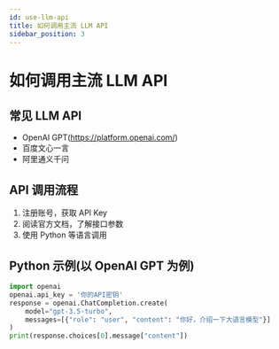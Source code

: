 ```yaml
---
id: use-llm-api
title: 如何调用主流 LLM API
sidebar_position: 3
---
```


# 如何调用主流 LLM API

## 常见 LLM API
- OpenAI GPT(https://platform.openai.com/)
- 百度文心一言
- 阿里通义千问

## API 调用流程
1. 注册账号，获取 API Key
2. 阅读官方文档，了解接口参数
3. 使用 Python 等语言调用

## Python 示例(以 OpenAI GPT 为例)
```python
import openai
openai.api_key = '你的API密钥'
response = openai.ChatCompletion.create(
    model="gpt-3.5-turbo",
    messages=[{"role": "user", "content": "你好，介绍一下大语言模型"}]
)
print(response.choices[0].message["content"])
``` 
